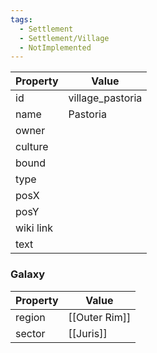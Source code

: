 ```yaml
---
tags:
  - Settlement
  - Settlement/Village
  - NotImplemented
---
```


| Property  | Value            |
| --------- | ---------------- |
| id        | village_pastoria |
| name      | Pastoria         |
| owner     |                  |
| culture   |                  |
| bound     |                  |
| type      |                  |
| posX      |                  |
| posY      |                  |
| wiki link |                  |
| text      |                  |

### Galaxy
| Property | Value         |
| -------- | ------------- |
| region   | [[Outer Rim]] |
| sector   | [[Juris]]     |
